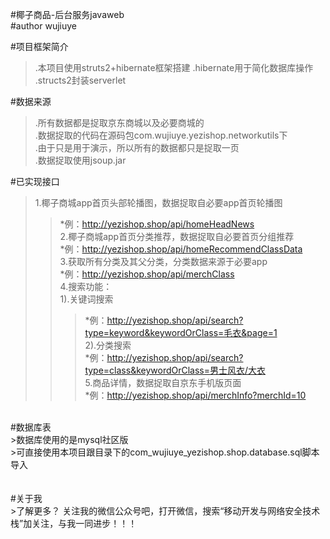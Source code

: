 #椰子商品-后台服务javaweb<br>
#author wujiuye<br>

#项目框架简介<br>
>.本项目使用struts2+hibernate框架搭建
>.hibernate用于简化数据库操作
>.structs2封装serverlet

#数据来源<br>
>.所有数据都是捉取京东商城以及必要商城的<br/>
>.数据捉取的代码在源码包com.wujiuye.yezishop.networkutils下<br/>
>.由于只是用于演示，所以所有的数据都只是捉取一页<br/>
>.数据捉取使用jsoup.jar<br>

#已实现接口<br>
>1.椰子商城app首页头部轮播图，数据捉取自必要app首页轮播图<br>
>>*例：http://yezishop.shop/api/homeHeadNews<br>
>2.椰子商城app首页分类推荐，数据捉取自必要首页分组推荐<br>
>>*例：http://yezishop.shop/api/homeRecommendClassData<br>
>3.获取所有分类及其父分类，分类数据来源于必要app<br>
>>*例：http://yezishop.shop/api/merchClass<br>
>4.搜索功能：<br>
>>1).关键词搜索<br>
>>>*例：http://yezishop.shop/api/search?type=keyword&keywordOrClass=毛衣&page=1<br>
>>2).分类搜索<br>
>>>*例：http://yezishop.shop/api/search?type=class&keywordOrClass=男士风衣/大衣<br>
>5.商品详情，数据捉取自京东手机版页面<br>
>>*例：http://yezishop.shop/api/merchInfo?merchId=10<br>
<br>
#数据库表<br>
>数据库使用的是mysql社区版<br>
>可直接使用本项目跟目录下的com_wujiuye_yezishop.shop.database.sql脚本导入<br>
<br>
<br>
#关于我<br>
>了解更多？ 关注我的微信公众号吧，打开微信，搜索“移动开发与网络安全技术栈”加关注，与我一同进步！！！<br>